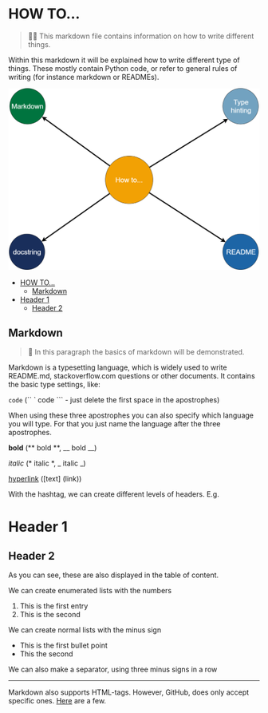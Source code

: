 # HOW TO...

> 🐱‍💻 This markdown file contains information on how to write different things.

Within this markdown it will be explained how to write different type of things. These mostly contain Python code, or refer to general rules of writing (for instance markdown or READMEs).

<img src="./images/HOW_TO/content.png"></img>

- [HOW TO...](#how-to)
  - [Markdown](#markdown)
- [Header 1](#header-1)
  - [Header 2](#header-2)

## Markdown

> 💌 In this paragraph the basics of markdown will be demonstrated.

Markdown is a typesetting language, which is widely used to write README.md, stackoverflow.com questions or other documents. It contains the basic type settings, like:

```code``` (`` ` code ``` - just delete the first space in the apostrophes)

When using these three apostrophes you can also specify which language you will type. For that you just name the language after the three apostrophes.

**bold** (** bold **, __ bold __)

*italic* (* italic *, _ italic _)

[hyperlink](www.google.de) ([text] (link))

With the hashtag, we can create different levels of headers. E.g.

# Header 1

## Header 2

As you can see, these are also displayed in the table of content.

We can create enumerated lists with the numbers
1. This is the first entry
2. This is the second

We can create normal lists with the minus sign
- This is the first bullet point
- This the second

We can also make a separator, using three minus signs in a row

---


Markdown also supports HTML-tags. However, GitHub, does only accept specific ones. [Here](https://gist.github.com/seanh/13a93686bf4c2cb16e658b3cf96807f2) are a few.

